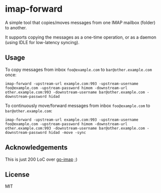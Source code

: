 # imap-forward

A simple tool that copies/moves messages from one IMAP mailbox (folder) to another.

It supports copying the messages as a one-time operation, or as a daemon (using IDLE for low-latency syncing).

## Usage

To copy messages from inbox `foo@example.com` to `bar@other.example.com` once:
```shell
imap-forward -upstream-url example.com:993 -upstream-username foo@example.com -upstream-password himom -downstream-url other.example.com:993 -downstream-username bar@other.example.com -downstream-password hidad
```

To continuously move/forward messages from inbox `foo@example.com` to `bar@other.example.com`:
```shell
imap-forward -upstream-url example.com:993 -upstream-username foo@example.com -upstream-password himom -downstream-url other.example.com:993 -downstream-username bar@other.example.com -downstream-password hidad -move -sync
```

## Acknowledgements

This is just 200 LoC over [go-imap](https://github.com/emersion/go-imap) ;)

## License

MIT
